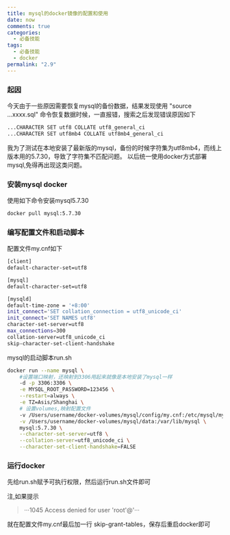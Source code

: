 ```yaml
---
title: mysql的docker镜像的配置和使用
date: now
comments: true
categories:
  - 必备技能
tags:
  - 必备技能
  - docker
permalink: "2.9"
---
```

### 起因

今天由于一些原因需要恢复mysql的备份数据，结果发现使用 "source ...xxxx.sql" 命令恢复数据时候，一直报错，搜索之后发现错误原因如下

```txt
...CHARACTER SET utf8 COLLATE utf8_general_ci
...CHARACTER SET utf8mb4 COLLATE utf8mb4_general_ci
```

我为了测试在本地安装了最新版的mysql，备份的时候字符集为utf8mb4，而线上版本用的5.7.30，导致了字符集不匹配问题。
以后统一使用docker方式部署mysql,免得再出现这类问题。

### 安装mysql docker

使用如下命令安装mysql5.7.30

```sh
docker pull mysql:5.7.30
```

### 编写配置文件和启动脚本

配置文件my.cnf如下

```sh
[client]
default-character-set=utf8

[mysql]
default-character-set=utf8

[mysqld]
default-time-zone = '+8:00'
init_connect='SET collation_connection = utf8_unicode_ci'
init_connect='SET NAMES utf8'
character-set-server=utf8
max_connections=300
collation-server=utf8_unicode_ci
skip-character-set-client-handshake
```

mysql的启动脚本run.sh

```sh
docker run --name mysql \
    #设置端口映射，还映射到3306用起来就像是本地安装了mysql一样
    -d -p 3306:3306 \
    -e MYSQL_ROOT_PASSWORD=123456 \
    --restart=always \
    -e TZ=Asis/Shanghai \
    # 设置volumes,映射配置文件
    -v /Users/username/docker-volumes/mysql/config/my.cnf:/etc/mysql/my.cnf \
    -v /Users/username/docker-volumes/mysql/data:/var/lib/mysql \
    mysql:5.7.30 \
    --character-set-server=utf8 \
    --collation-server=utf8_unicode_ci \
    --character-set-client-handshake=FALSE
```

### 运行docker

先给run.sh赋予可执行权限，然后运行run.sh文件即可

注,如果提示
>···1045 Access denied for user 'root'@'···

就在配置文件my.cnf最后加一行 skip-grant-tables，保存后重启docker即可
